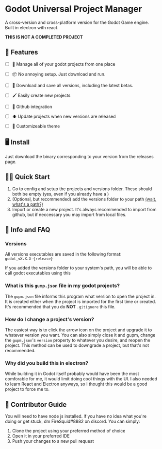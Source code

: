 # Godot Universal Project Manager
A cross-version and cross-platform version for the Godot Game engine. Built in electron with react. 

**THIS IS NOT A COMPLETED PROJECT**

## 💖 Features
- [ ] 📂 Manage all of your godot projects from one place
- [ ] 📦 No annoying setup. Just download and run.
- [ ] 💽 Download and save all versions, including the latest betas.
- [ ] 🖌️ Easily create new projects
- [ ] 🐙 Github integration
- [ ] ⬆️ Update projects when new versions are released
- [ ] 🎨 Customizeable theme


## 🖥️ Install
Just download the binary corresponding to your version from the releases page.

## 🏃‍♂️ Quick Start
1. Go to config and setup the projects and versions folder. These should both be empty (yes, even if you already have a )
2. (Optional, but recommended) add the versions folder to your path [(wait, what's a path?)](https://en.wikipedia.org/wiki/PATH_(variable))
3. Import or create a new project. It's always recommended to import from github, but if neccessary you may import from local files.


## 📕 Info and FAQ
### Versions
All versions executables are saved in the following format:  
`godot_vX.X.X-{release}`  

If you added the versions folder to your system's path, you will be able to call godot executables using this 

### What is this `gump.json` file in my godot projects?
The `gupm.json` file informs this program what version to open the project in. It is created either when the project is imported for the first time or created. It's recommended that you do **NOT** `.gitignore` this file. 

### How do I change a project's version?
The easiest way is to click the arrow icon on the project and upgrade it to whatever version you want. You can also simply close it and gupm, change the `gupm.json`'s `version` property to whatever you desire, and reopen the project. This method can be used to downgrade a project, but that's not recommended.

### Why did you build this in electron?
While building it in Godot itself probably would have been the most comforable for me, it would limit doing cool things with the UI. I also needed to learn React and Electron anyways, so I thought this would be a good project to force me to. 

## 🔨 Contributor Guide
You will need to have node js installed. If you have no idea what you're doing or get stuck, dm FireSquid#8882 on discord. You can simply:
1. Clone the project using your preferred method of choice
2. Open it in your preferred IDE
3. Push your changes to a new pull request
